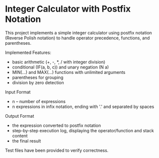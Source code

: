 # Integer Calculator with Postfix Notation

This project implements a simple integer calculator using postfix notation (Reverse Polish notation) to handle operator precedence, functions, and parentheses.

Implemented Features:
 - basic arithmetic (\+, \-, \*, \/ with integer division)
 - conditional (IF(a, b, c)) and unary negation (N a)
 - MIN(...) and MAX(...) functions with unlimited arguments
 - parentheses for grouping
 - division by zero detection

Input Format
 - n – number of expressions
 - n expressions in infix notation, ending with '.' and separated by spaces

Output Format
 - the expression converted to postfix notation
 - step-by-step execution log, displaying the operator/function and stack content
 - the final result

 Test files have been provided to verify correctness.